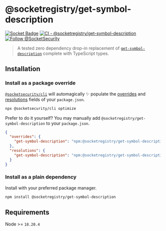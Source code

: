 # @socketregistry/get-symbol-description

[![Socket Badge](https://socket.dev/api/badge/npm/package/@socketregistry/get-symbol-description)](https://socket.dev/npm/package/@socketregistry/get-symbol-description)
[![CI - @socketregistry/get-symbol-description](https://github.com/SocketDev/socket-registry-js/actions/workflows/test.yml/badge.svg)](https://github.com/SocketDev/socket-registry-js/actions/workflows/test.yml)
[![Follow @SocketSecurity](https://img.shields.io/twitter/follow/SocketSecurity?style=social)](https://twitter.com/SocketSecurity)

> A tested zero dependency drop-in replacement of
> [`get-symbol-description`](https://socket.dev/npm/package/get-symbol-description)
> complete with TypeScript types.

## Installation

### Install as a package override

[`@socketsecurity/cli`](https://socket.dev/npm/package/@socketsecurity/cli) will
automagically :sparkles: populate the
[overrides](https://docs.npmjs.com/cli/v9/configuring-npm/package-json#overrides)
and [resolutions](https://yarnpkg.com/configuration/manifest#resolutions) fields
of your `package.json`.

```sh
npx @socketsecurity/cli optimize
```

Prefer to do it yourself? You may manually add
`@socketregistry/get-symbol-description` to your `package.json`.

```json
{
  "overrides": {
    "get-symbol-description": "npm:@socketregistry/get-symbol-description@^1"
  },
  "resolutions": {
    "get-symbol-description": "npm:@socketregistry/get-symbol-description@^1"
  }
}
```

### Install as a plain dependency

Install with your preferred package manager.

```sh
npm install @socketregistry/get-symbol-description
```

## Requirements

Node >= `18.20.4`
